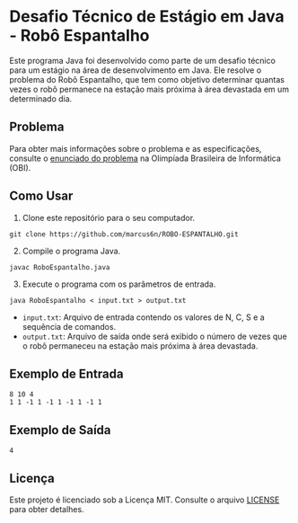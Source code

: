 # Desafio Técnico de Estágio em Java - Robô Espantalho

Este programa Java foi desenvolvido como parte de um desafio técnico para um estágio na área de desenvolvimento em Java. Ele resolve o problema do Robô Espantalho, que tem como objetivo determinar quantas vezes o robô permanece na estação mais próxima à área devastada em um determinado dia.

## Problema

Para obter mais informações sobre o problema e as especificações, consulte o [enunciado do problema](https://olimpiada.ic.unicamp.br/pratique/pj/2021/f2/robo/) na Olimpíada Brasileira de Informática (OBI).

## Como Usar

1. Clone este repositório para o seu computador.

```shell
git clone https://github.com/marcus6n/ROBO-ESPANTALHO.git
```

2. Compile o programa Java.

```shell
javac RoboEspantalho.java
```

3. Execute o programa com os parâmetros de entrada.

```shell
java RoboEspantalho < input.txt > output.txt
```

- `input.txt`: Arquivo de entrada contendo os valores de N, C, S e a sequência de comandos.
- `output.txt`: Arquivo de saída onde será exibido o número de vezes que o robô permaneceu na estação mais próxima à área devastada.

## Exemplo de Entrada

```
8 10 4
1 1 -1 1 -1 1 -1 1 -1 1
```

## Exemplo de Saída

```
4
```

## Licença

Este projeto é licenciado sob a Licença MIT. Consulte o arquivo [LICENSE](https://github.com/marcus6n/ROBO-ESPANTALHO/blob/main/LICENSE) para obter detalhes.
